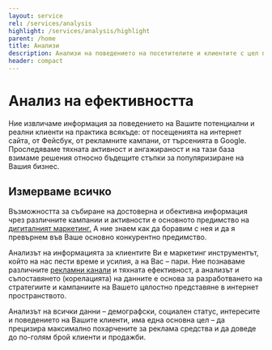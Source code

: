 ```yaml
---
layout: service
rel: /services/analysis
highlight: /services/analysis/highlight
parent: /home
title: Анализи
description: Анализи на поведението на посетителите и клиентите с цел постигане на повече продажби.
header: compact
---
```

# Анализ на ефективността
Ние извличаме информация за поведението на Вашите потенциални и реални клиенти на практика всякъде: от посещенията на интернет сайта, от Фейсбук, от рекламните кампани, от търсенията в Google. Проследяваме тяхната активност и ангажираност и на тази база взимаме решения относно бъдещите стъпки за популяризиране на Вашия бизнес. 

## Измерваме всичко

Възможността за събиране на достоверна и обективна информация чрез различните кампании и активности е основното предимство на [дигиталният маркетинг.](./дигитален-маркетинг.html) А ние знаем как да боравим с нея и да я превърнем във Ваше основно конкурентно предимство.

Анализът на информацията за клиентите Ви е маркетинг инструментът, който на нас пести време и усилия, а на Вас – пари. 
Ние познаваме различните [рекламни канали](./реклама.html) и тяхната ефективност, а анализът и съпоставянето (корелацията) на данните е основа за разработването на стратегиите и кампаниите на Вашето цялостно представяне в интернет пространството. 

Анализът на всички данни – демографски, социален статус, интересите и поведението на Вашите клиенти, има една основна цел – да прецизира максимално похарчените за реклама средства и да доведе до по-голям брой клиенти и продажби.